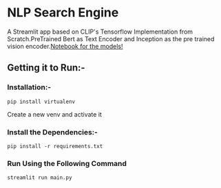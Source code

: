 # NLP Search Engine

A Streamlit app based on CLIP's Tensorflow Implementation from Scratch.PreTrained Bert as Text Encoder and Inception as the pre trained vision encoder.[Notebook for the models!](https://github.com/harry-stark/DL-Architectures/blob/master/Vision-Transformer/Vision_Transformers.ipynb)


## Getting it to Run:-
###  Installation:-
```
pip install virtualenv
```
Create a new venv and activate it

### Install the Dependencies:-
```
pip install -r requirements.txt
```

### Run Using the Following Command
```
streamlit run main.py
```

###

